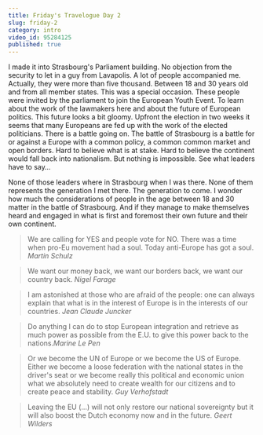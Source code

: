 ```yaml
---
title: Friday's Travelogue Day 2
slug: friday-2
category: intro
video_id: 95284125
published: true
---
```

I made it into Strasbourg's Parliament building. No objection from the security to let in a guy from Lavapolis. A lot of people accompanied me. Actually, they were more than five thousand. Between 18 and 30 years old and from all member states. This was a special occasion. These people were invited by the parliament to join the European Youth Event. To learn about the work of the lawmakers here and about the future of European politics. This future looks a bit gloomy. Upfront the election in two weeks it seems that many Europeans are fed up with the work of the elected politicians. There is a battle going on. The battle of Strasbourg is a battle for or against a Europe with a common policy, a common common market and open borders. Hard to believe what is at stake. Hard to believe the continent would fall back into nationalism. But nothing is impossible. See what leaders have to say…

None of those leaders where in Strasbourg when I was there. None of them represents the generation I met there. The generation to come. I wonder how much the considerations of people in the age between 18 and 30 matter in the battle of Strasbourg. And if they manage to make themselves heard and engaged in what is first and foremost their own future and their own continent. 

> We are calling for YES and people vote for NO. There was a time when pro-Eu movement had a soul. Today anti-Europe has got a soul. _Martin Schulz_

> We want our money back, we want our borders back, we want our country back. _Nigel Farage_

> I am astonished at those who are afraid of the people: one can always explain that what is in the interest of Europe is in the interests of our countries. _Jean Claude Juncker_

> Do anything I can do to stop European integration and retrieve as much power as possible from the E.U. to give this power back to the nations._Marine Le Pen_

> Or we become the UN of Europe or we become the US of Europe. Either we become a loose federation with the national states in the driver's seat or we become really this political and economic union what we absolutely need to create wealth for our citizens and to create peace and stability. _Guy Verhofstadt_

> Leaving the EU (…) will not only restore our national sovereignty but it will also boost the Dutch economy now and in the future. _Geert Wilders_
